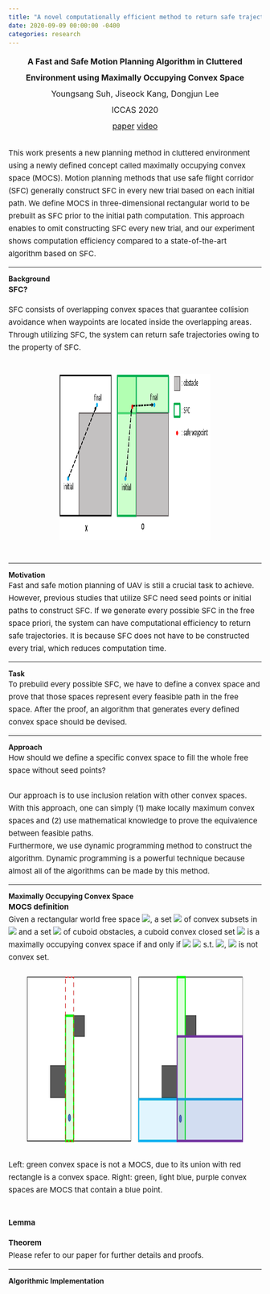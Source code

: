 ```yaml
---
title: "A novel computationally efficient method to return safe trajectories"
date: 2020-09-09 00:00:00 -0400
categories: research
---
```


<div style="font-size: medium; line-height: 2em;">
<center><strong> A Fast and Safe Motion Planning Algorithm in Cluttered Environment using Maximally Occupying Convex Space</strong> <br>
  Youngsang Suh, Jiseock Kang, Dongjun Lee <br>
  ICCAS 2020 <br>
  <a href="/assets/pdf/A fast and safe motion planning algorithm in cluttered environment using maximally occupying convex space.pdf" target="_blank">paper</a> <a href="https://youtu.be/USFbCB9flEY" target="_blank">video</a> <br> </center>
</div>

<div style="font-size: 15px; line-height: 25px;">
<br>
This work presents a new planning method in cluttered environment using a newly defined concept called maximally occupying convex space (MOCS). Motion planning methods that use safe flight corridor (SFC) generally construct SFC in every new trial based on each initial path. We define MOCS in three-dimensional rectangular world to be prebuilt as SFC prior to the initial path computation. This approach enables to omit constructing SFC every new trial, and our experiment shows computation efficiency compared to a state-of-the-art algorithm based on SFC. <br>
 
</div>

<hr class="one">
<strong> Background </strong><br>

<div style="font-size: 15px; line-height: 25px;">
<strong>SFC? </strong> <br>

SFC consists of overlapping convex spaces that guarantee collision avoidance when waypoints are located inside the overlapping areas. Through utilizing SFC, the system can return safe trajectories owing to the property of SFC. <br><br>

<center><img src="/assets/images/SFC_.png" border="0" width="300" height="330"/> </center> <br>
</div>

<hr class="one">
<strong> Motivation </strong> <br>

<div style="font-size: 15px; line-height: 25px;"> 
Fast and safe motion planning of UAV is still a crucial task to achieve. However, previous studies that utilize SFC need seed points or initial paths to construct SFC. If we generate every possible SFC in the free space priori, the system can have computational efficiency to return safe trajectories. It is because SFC does not have to be constructed every trial, which reduces computation time. <br>
</div>

<hr class="one">
<strong> Task </strong> <br>

<div style="font-size: 15px; line-height: 25px;">
To prebuild every possible SFC, we have to define a convex space and prove that those spaces represent every feasible path in the free space. After the proof, an algorithm that generates every defined convex space should be devised. <br>

</div>

<hr class="one">
<strong> Approach </strong> <br>
 
<div style="font-size: 15px; line-height: 25px;">
How should we define a specific convex space to fill the whole free space without seed points? <br> <br>
Our approach is to use inclusion relation with other convex spaces. With this approach, one can simply (1) make locally maximum convex spaces and (2) use mathematical knowledge to prove the equivalence between feasible paths.

<br>
Furthermore, we use dynamic programming method to construct the algorithm. Dynamic programming is a powerful technique because almost all of the algorithms can be made by this method. <br>
</div>

<hr class="one">
<strong> Maximally Occupying Convex Space </strong> <br>

<div style="font-size: 15px; line-height: 25px;">
<strong>MOCS definition </strong> <br>
Given a rectangular world free space <img src="http://latex.codecogs.com/svg.latex?\mathbb{W}"/>, a set <img src="http://latex.codecogs.com/svg.latex?\mathbb{C}"/> of convex subsets in <img src="http://latex.codecogs.com/svg.latex?\mathbb{W}"/> and a set <img src="http://latex.codecogs.com/svg.latex?\mathbb{O}"/> of cuboid obstacles, a cuboid convex closed set <img src="http://latex.codecogs.com/svg.latex?C"/> is a maximally occupying convex space if and only if <img src="http://latex.codecogs.com/svg.latex?~\forall c \in"/> <img src="http://latex.codecogs.com/svg.latex?\mathbb{C}"/> s.t. <img src="http://latex.codecogs.com/svg.latex?c \not\subset C"/>, <img src="http://latex.codecogs.com/svg.latex?c \cup C"/> is not convex set. <br><br>

<center><img src="/assets/images/MOCS example.jpg" border="0" width="430" height="330"/> </center> <br>
Left: green convex space is not a MOCS, due to its union with red rectangle is a convex space. Right: green, light blue, purple convex spaces are MOCS that contain a blue point. <br><br>

<strong>Lemma </strong> <br>

<strong>Theorem </strong> <br>
Please refer to our paper for further details and proofs.
  </div>
  
<hr class="one">
<strong> Algorithmic Implementation </strong> <br>
